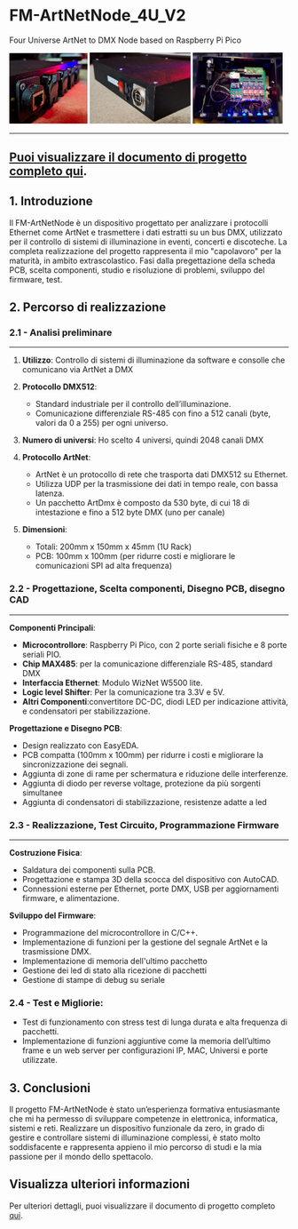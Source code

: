 # FM-ArtNetNode_4U_V2
Four Universe ArtNet to DMX Node based on Raspberry Pi Pico

<img src="photos/Closed%201.jpg" alt="" style="max-width: 28%;">
<img src="photos/Closed%202.jpg" alt="" style="max-width: 36.2%;">
<img src="photos/Opened%201.png" alt="" style="max-width: 32%;">
<!--<img src="photos/PCB%20Completed.png" alt="" style="max-width: 24%;">-->

---
[Puoi visualizzare il documento di progetto completo qui](./FM-ArtNetNode.pdf).
--

## 1. Introduzione

Il FM-ArtNetNode è un dispositivo progettato per analizzare i protocolli Ethernet come ArtNet e trasmettere i dati estratti su un bus DMX, utilizzato per il controllo di sistemi di illuminazione in eventi, concerti e discoteche. 
La completa realizzazione del progetto rappresenta il mio "capolavoro" per la maturità, in ambito extrascolastico.
Fasi dalla pregettazione della scheda PCB, scelta componenti, studio e risoluzione di problemi, sviluppo del firmware, test.

## 2. Percorso di realizzazione

### 2.1 - Analisi preliminare
---
1. **Utilizzo**: Controllo di sistemi di illuminazione da software e consolle che comunicano via ArtNet a DMX

2. **Protocollo DMX512**:
   - Standard industriale per il controllo dell’illuminazione.
   - Comunicazione differenziale RS-485 con fino a 512 canali (byte, valori da 0 a 255) per ogni universo.

3. **Numero di universi**: Ho scelto 4 universi, quindi 2048 canali DMX

4. **Protocollo ArtNet**:
   - ArtNet è un protocollo di rete che trasporta dati DMX512 su Ethernet.
   - Utilizza UDP per la trasmissione dei dati in tempo reale, con bassa latenza.
   - Un pacchetto ArtDmx è composto da 530 byte, di cui 18 di intestazione e fino a 512 byte DMX (uno per canale)

5. **Dimensioni**: 
   - Totali: 200mm x 150mm x 45mm (1U Rack)
   - PCB: 100mm x 100mm (per ridurre costi e migliorare le comunicazioni SPI ad alta frequenza)

### 2.2 - Progettazione, Scelta componenti, Disegno PCB, disegno CAD
---
**Componenti Principali**:
   - **Microcontrollore**: Raspberry Pi Pico, con 2 porte seriali fisiche e 8 porte seriali PIO.
   - **Chip MAX485**: per la comunicazione differenziale RS-485, standard DMX
   - **Interfaccia Ethernet**: Modulo WizNet W5500 lite.
   - **Logic level Shifter**: Per la comunicazione tra 3.3V e 5V.
   - **Altri Componenti**:convertitore DC-DC, diodi LED per indicazione attività, e condensatori per stabilizzazione.

**Progettazione e Disegno PCB**:
   - Design realizzato con EasyEDA.
   - PCB compatta (100mm x 100mm) per ridurre i costi e migliorare la sincronizzazione dei segnali.
   - Aggiunta di zone di rame per schermatura e riduzione delle interferenze.
   - Aggiunta di diodo per reverse voltage, protezione da più sorgenti simultanee
   - Aggiunta di condensatori di stabilizzazione, resistenze adatte a led

### 2.3 - Realizzazione, Test Circuito, Programmazione Firmware
---

**Costruzione Fisica**:
   - Saldatura dei componenti sulla PCB.
   - Progettazione e stampa 3D della scocca del dispositivo con AutoCAD.
   - Connessioni esterne per Ethernet, porte DMX, USB per aggiornamenti firmware, e alimentazione.

**Sviluppo del Firmware**:
   - Programmazione del microcontrollore in C/C++.
   - Implementazione di funzioni per la gestione del segnale ArtNet e la trasmissione DMX.
   - Implementazione di memoria dell'ultimo pacchetto
   - Gestione dei led di stato alla ricezione di pacchetti
   - Gestione di stampe di debug su seriale

### 2.4 - Test e Migliorie:
   - Test di funzionamento con stress test di lunga durata e alta frequenza di pacchetti.
   - Implementazione di funzioni aggiuntive come la memoria dell’ultimo frame e un web server per configurazioni IP, MAC, Universi e porte utilizzate.

## 3. Conclusioni

Il progetto FM-ArtNetNode è stato un’esperienza formativa entusiasmante che mi ha permesso di sviluppare competenze in elettronica, informatica, sistemi e reti. Realizzare un dispositivo funzionale da zero, in grado di gestire e controllare sistemi di illuminazione complessi, è stato molto soddisfacente e rappresenta appieno il mio percorso di studi e la mia passione per il mondo dello spettacolo.


## Visualizza ulteriori informazioni

Per ulteriori dettagli, puoi visualizzare il documento di progetto completo [qui](./FM-ArtNetNode.pdf).
